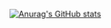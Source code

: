 [![Anurag's GitHub stats](https://github-readme-stats.vercel.app/api?username=aldezex)](https://github.com/anuraghazra/github-readme-stats)
